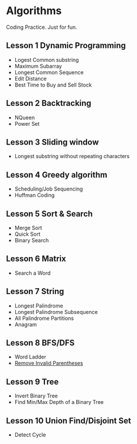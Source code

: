 # Algorithms

Coding Practice. Just for fun.

## Lesson 1 Dynamic Programming
- Logest Common substring
- Maximum Subarray
- Longest Common Sequence
- Edit Distance
- Best Time to Buy and Sell Stock

## Lesson 2 Backtracking
- NQueen
- Power Set

## Lesson 3 Sliding window
- Longest substring without repeating characters

## Lesson 4 Greedy algorithm
- Scheduling/Job Sequencing
- Huffman Coding

## Lesson 5 Sort & Search
- Merge Sort
- Quick Sort
- Binary Search

## Lesson 6 Matrix
- Search a Word

## Lesson 7 String
- Longest Palindrome
- Longest Palindrome Subsequence
- All Palindrome Partitions
- Anagram

## Lesson 8 BFS/DFS
- Word Ladder
- [Remove Invalid Parentheses](https://github.com/ZRonchy/Algorithms/blob/master/src/main/java/submitted/RemoveInvalidParentheses.java)

## Lesson 9 Tree
- Invert Binary Tree
- Find Min/Max Depth of a Binary Tree

## Lesson 10 Union Find/Disjoint Set
- Detect Cycle


